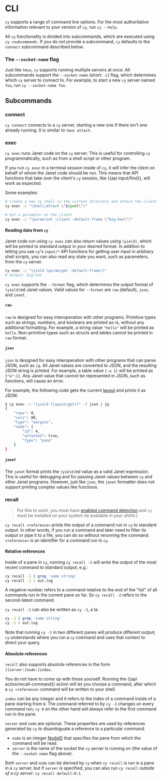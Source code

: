 # CLI

`cy` supports a range of command line options. For the most authoritative information relevant to your version of `cy`, run `cy --help`.

All `cy` functionality is divided into subcommands, which are executed using `cy <subcommand>`. If you do not provide a subcommand, `cy` defaults to the `connect` subcommand described below.

### The `--socket-name` flag

Just like `tmux`, `cy` supports running multiple servers at once. All subcommands support the `--socket-name` (short: `-L`) flag, which determines which `cy` server to connect to. For example, to start a new `cy` server named `foo`, run `cy --socket-name foo`.

## Subcommands

### connect

`cy connect` connects to a `cy` server, starting a new one if there isn't one already running. It is similar to `tmux attach`.

### exec

`cy exec` runs Janet code on the `cy` server. This is useful for controlling `cy` programmatically, such as from a shell script or other program.

If you run `cy exec` in a terminal session inside of `cy`, it will infer the client on behalf of whom the Janet code should be run. This means that API functions that take over the client's `cy` session, like {{api input/find}}, will work as expected.

Some examples:

```bash
# Create a new cy shell in the current directory and attach the client to it
cy exec -c "(shell/attach \"$(pwd)\")"

# Set a parameter on the client
cy exec -c "(param/set :client :default-frame \"big-hex\")"
```

#### Reading data from `cy`

Janet code run using `cy exec` can also return values using `(yield)`, which will be printed to standard output in your desired format. In addition to letting you use `cy`'s `input/*` API functions for getting user input in arbitrary shell scripts, you can also read any state you want, such as parameters, from the `cy` server.

```bash
cy exec -c "(yield (param/get :default-frame))"
# Output: big-hex
```

`cy exec` supports the `--format` flag, which determines the output format of `(yield)`ed Janet values. Valid values for `--format` are `raw` (default), `json`, and `janet`.

##### `raw`

`raw` is designed for easy interoperation with other programs. Primitive types such as strings, numbers, and booleans are printed as-is, without any additional formatting. For example, a string value `"hello"` will be printed as `hello`. Non-primitive types such as structs and tables cannot be printed in `raw` format.

##### `json`

`json` is designed for easy interoperation with other programs that can parse JSON, such as `jq`. All Janet values are converted to JSON, and the resulting JSON string is printed. For example, a table value `{:a 1}` will be printed as `{"a":1}`. Any Janet value that cannot be represented in JSON, such as functions, will cause an error.

For example, the following code gets the current [layout](/layouts.md) and prints it as JSON:

```bash
$ cy exec -c "(yield (layout/get))" -f json | jq
{
    "rows": 0,
    "cols": 80,
    "type": "margins",
    "node": {
        "id": 4,
        "attached": true,
        "type": "pane"
    }
}
```

##### `janet`

The `janet` format prints the `(yield)`ed value as a valid Janet expression. This is useful for debugging and for passing Janet values between `cy` and other Janet programs. However, just like `json`, the `janet` formatter does not support printing complex values like functions.

### recall

> For this to work, you must have [enabled command detection](/command-history.md#enabling-command-detection) and `cy` must be installed on your system (ie available in your `$PATH`.)

`cy recall <reference>` prints the output of a command run in `cy` to standard output. In other words, if you run a command and later need to filter its output or pipe it to a file, you can do so without rerunning the command. `<reference>` is an identifier for a command run in `cy`.

#### Relative references

Inside of a pane in `cy`, running `cy recall -1` will write the output of the most recent command to standard output, e.g.:

```bash
cy recall -1 | grep 'some string'
cy recall -1 > out.log
```

A negative number refers to a command relative to the end of the "list" of all commands run in the current pane so far. So `cy recall -2` refers to the second-latest command.

`cy recall -1` can also be written as `cy -1`, a la:

```bash
cy -1 | grep 'some string'
cy -1 > out.log
```

Note that running `cy -1` in two different panes will produce different output; `cy` understands where you run a `cy` command and uses that context to direct your query.

#### Absolute references

`recall` also supports absolute references in the form `[[server:]node:]index`.

You do not have to come up with these yourself. Running the {{api action/recall-command}} action will let you choose a command, after which a `cy <reference>` command will be written to your shell.

`index` can be any integer and it refers to the index of a command inside of a pane starting from `0`. The command referred to by `cy -1` changes on every command run; `cy 0` on the other hand will always refer to the first command run in the pane.

`server` and `node` are optional. These properties are used by references generated by `cy` to disambiguate a reference to a particular command.

* `node` is an integer [NodeID](/api.md#nodeid) that specifies the pane from which the command will be read.
* `server` is the name of the socket the `cy` server is running on (the value of the `--socket-name` flag above).

Both `server` and `node` can be derived by `cy` when `cy recall` is run in a pane in a `cy` server, but if `server` is specified, you can also run `cy recall` _outside of a cy server:_ `cy recall default:0:1`.
